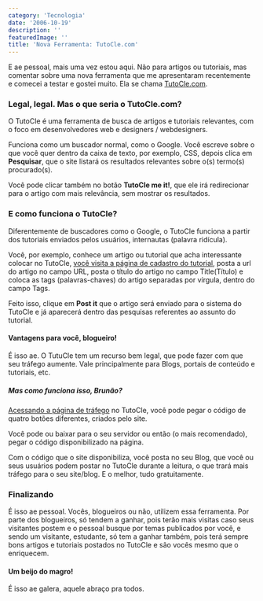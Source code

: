 ```yaml
---
category: 'Tecnologia'
date: '2006-10-19'
description: ''
featuredImage: ''
title: 'Nova Ferramenta: TutoCle.com'
---
```


E ae pessoal, mais uma vez estou aqui. Não para artigos ou tutoriais, mas comentar sobre uma nova ferramenta que me apresentaram recentemente e comecei a testar e gostei muito. Ela se chama [TutoCle.com](http://www.tutocle.com/).

### Legal, legal. Mas o que seria o TutoCle.com?

O TutoCle é uma ferramenta de busca de artigos e tutoriais relevantes, com o foco em desenvolvedores web e designers / webdesigners.

Funciona como um buscador normal, como o Google. Você escreve sobre o que você quer dentro da caixa de texto, por exemplo, CSS, depois clica em **Pesquisar**, que o site listará os resultados relevantes sobre o(s) termo(s) procurado(s).

Você pode clicar também no botão **TutoCle me it!**, que ele irá redirecionar para o artigo com mais relevância, sem mostrar os resultados.

### E como funciona o TutoCle?

Diferentemente de buscadores como o Google, o TutoCle funciona a partir dos tutoriais enviados pelos usuários, internautas (palavra ridícula).

Você, por exemplo, conhece um artigo ou tutorial que acha interessante colocar no TutoCle, [você visita a página de cadastro do tutorial](http://tutocle.com/post), posta a url do artigo no campo URL, posta o título do artigo no campo Title(Título) e coloca as tags (palavras-chaves) do artigo separadas por vírgula, dentro do campo Tags.

Feito isso, clique em **Post it** que o artigo será enviado para o sistema do TutoCle e já aparecerá dentro das pesquisas referentes ao assunto do tutorial.

#### Vantagens para você, blogueiro!

É isso ae. O TutuCle tem um recurso bem legal, que pode fazer com que seu tráfego aumente. Vale principalmente para Blogs, portais de conteúdo e tutoriais, etc.

##### Mas como funciona isso, Brunão?

[Acessando a página de tráfego](http://tutocle.com/post/get-traffic) no TutoCle, você pode pegar o código de quatro botões diferentes, criados pelo site.

Você pode ou baixar para o seu servidor ou então (o mais recomendado), pegar o código disponibilizado na página.

Com o código que o site disponibiliza, você posta no seu Blog, que você ou seus usuários podem postar no TutoCle durante a leitura, o que trará mais tráfego para o seu site/blog. E o melhor, tudo gratuitamente.

### Finalizando

É isso ae pessoal. Vocês, blogueiros ou não, utilizem essa ferramenta. Por parte dos blogueiros, só tendem a ganhar, pois terão mais visitas caso seus visitantes postem e o pessoal busque por temas publicados por você, e sendo um visitante, estudante, só tem a ganhar também, pois terá sempre bons artigos e tutoriais postados no TutoCle e são vocês mesmo que o enriquecem.

#### Um beijo do magro!

É isso ae galera, aquele abraço pra todos.
